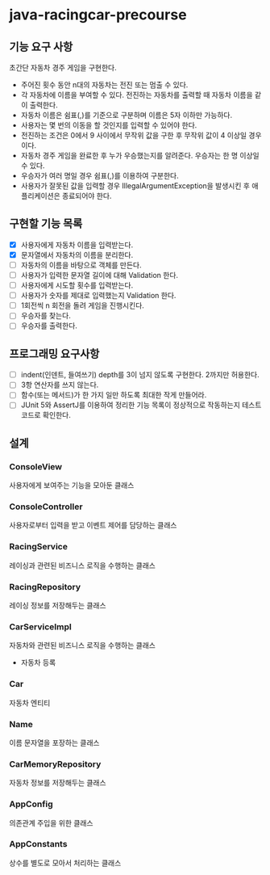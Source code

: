# java-racingcar-precourse

## 기능 요구 사항

초간단 자동차 경주 게임을 구현한다.

* 주어진 횟수 동안 n대의 자동차는 전진 또는 멈출 수 있다.
* 각 자동차에 이름을 부여할 수 있다. 전진하는 자동차를 출력할 때 자동차 이름을 같이 출력한다.
* 자동차 이름은 쉼표(,)를 기준으로 구분하며 이름은 5자 이하만 가능하다.
* 사용자는 몇 번의 이동을 할 것인지를 입력할 수 있어야 한다.
* 전진하는 조건은 0에서 9 사이에서 무작위 값을 구한 후 무작위 값이 4 이상일 경우이다.
* 자동차 경주 게임을 완료한 후 누가 우승했는지를 알려준다. 우승자는 한 명 이상일 수 있다.
* 우승자가 여러 명일 경우 쉼표(,)를 이용하여 구분한다.
* 사용자가 잘못된 값을 입력할 경우 IllegalArgumentException을 발생시킨 후 애플리케이션은 종료되어야 한다.

## 구현할 기능 목록

- [x] 사용자에게 자동차 이름을 입력받는다.
- [x] 문자열에서 자동차의 이름을 분리한다.
- [ ] 자동차의 이름을 바탕으로 객체를 만든다.
- [ ] 사용자가 입력한 문자열 길이에 대해 Validation 한다.
- [ ] 사용자에게 시도할 횟수를 입력받는다.
- [ ] 사용자가 숫자를 제대로 입력했는지 Validation 한다.
- [ ] 1회전씩 n 회전을 돌려 게임을 진행시킨다.
- [ ] 우승자를 찾는다.
- [ ] 우승자를 출력한다.

## 프로그래밍 요구사항

- [ ] indent(인덴트, 들여쓰기) depth를 3이 넘지 않도록 구현한다. 2까지만 허용한다.
- [ ] 3항 연산자를 쓰지 않는다.
- [ ] 함수(또는 메서드)가 한 가지 일만 하도록 최대한 작게 만들어라.
- [ ] JUnit 5와 AssertJ를 이용하여 정리한 기능 목록이 정상적으로 작동하는지 테스트 코드로 확인한다.

## 설계

### ConsoleView

사용자에게 보여주는 기능을 모아둔 클래스

### ConsoleController

사용자로부터 입력을 받고 이벤트 제어를 담당하는 클래스

### RacingService

레이싱과 관련된 비즈니스 로직을 수행하는 클래스

### RacingRepository

레이싱 정보를 저장해두는 클래스

### CarServiceImpl

자동차와 관련된 비즈니스 로직을 수행하는 클래스

- 자동차 등록
### Car

자동차 엔티티

### Name

이름 문자열을 포장하는 클래스

### CarMemoryRepository

자동차 정보를 저장해두는 클래스

### AppConfig

의존관계 주입을 위한 클래스

### AppConstants

상수를 별도로 모아서 처리하는 클래스
